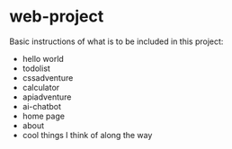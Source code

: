 # web-project
Basic instructions of what is to be included in this project:

* hello world
* todolist
* cssadventure
* calculator
* apiadventure
* ai-chatbot
* home page
* about
* cool things I think of along the way
